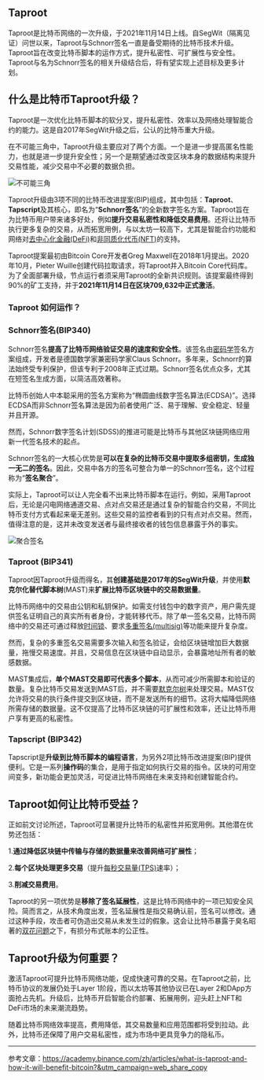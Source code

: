## Taproot

Taproot是比特币网络的一次升级，于2021年11月14日上线。自SegWit（隔离见证）问世以来，Taproot与Schnorr签名一直是备受期待的比特币技术升级。Taproot旨在改变比特币脚本的运作方式，提升私密性、可扩展性与安全性。Taproot与名为Schnorr签名的相关升级结合后，将有望实现上述目标及更多计划。

## 什么是比特币Taproot升级？

Taproot是一次优化比特币脚本的软分叉，提升私密性、效率以及网络处理智能合约的能力。这是自2017年SegWit升级之后，公认的比特币重大升级。

在不可能三角中，Taproot升级主要应对了两个方面。一个是进一步提高匿名性能力，也就是进一步提升安全性；另一个是期望通过改变区块本身的数据结构来提升交易性能，减少交易中不必要的数据负担。

![不可能三角](https://img.learnblockchain.cn/pics/20240629143930.png)

Taproot升级由3项不同的比特币改进提案(BIP)组成，其中包括：**Taproot**、**Tapscript**及其核心，即名为“**Schnorr签名**”的全新数字签名方案。Taproot旨在为比特币用户带来诸多好处，例如**提升交易私密性和降低交易费用**。还将让比特币执行更多复杂的交易，从而拓宽用例，与以太坊一较高下，尤其是智能合约功能和网络对[去中心化金融(DeFi)](https://academy.binance.com/en/glossary/defi)和[非同质化代币(NFT)](https://academy.binance.com/en/glossary/non-fungible-token-nft)的支持。

Taproot提案最初由Bitcoin Core开发者Greg Maxwell在2018年1月提出。2020年10月，Pieter Wuille创建代码拉取请求，将Taproot并入Bitcoin Core代码库。为了全面部署升级，节点运行者须采用Taproot的全新共识规则。该提案最终得到90%的矿工支持，并于**2021年11月14日在区块709,632中正式激活**。

### Taproot 如何运作？

### Schnorr签名(BIP340)

Schnorr签名**提高了比特币网络验证交易的速度和安全性**。该签名由[密码学](https://academy.binance.com/zh/articles/history-of-cryptography)签名方案组成，开发者是德国数学家兼密码学家Claus Schnorr。多年来，Schnorr的算法始终受专利保护，但该专利于2008年正式过期。Schnorr签名优点众多，尤其在短签名生成方面，以简洁高效著称。

比特币创始人中本聪采用的签名方案称为“椭圆曲线数字签名算法(ECDSA)”。选择ECDSA而非Schnorr签名算法是因为前者使用广泛、易于理解、安全稳定、轻量并且开源。

然而，Schnorr数字签名计划(SDSS)的推进可能是比特币与其他区块链网络应用新一代签名技术的起点。

Schnorr签名的一大核心优势是**可以在复杂的比特币交易中提取多组密钥，生成独一无二的签名**。因此，交易中各方的签名可整合为单一的Schnorr签名，这个过程称为“**签名聚合**”。

实际上，Taproot可以让人完全看不出来比特币脚本在运行。例如，采用Taproot后，无论是闪电网络通道交易、点对点交易还是通过复杂的智能合约交易，不同比特币支付方式看起来毫无差别。这些交易的监控者看到的只有点对点交易。然而，值得注意的是，这并未改变发送者与最终接收者的钱包信息暴露于外的事实。

![聚合签名](https://img.learnblockchain.cn/pics/20240629143942.png)

### Taproot (BIP341)

Taproot因Taproot升级而得名，其**创建基础是2017年的SegWit升级**，并使用**默克尔化替代脚本树**(MAST)来**扩展比特币区块链中的交易数据量**。

比特币网络中的交易由公钥和私钥保护。如需支付钱包中的数字资产，用户需先提供签名证明自己的真实所有者身份，才能转移代币。除了单一签名交易，比特币网络中的交易还可通过释放[时间锁](https://academy.binance.com/en/glossary/hashed-timelock-contract)、要求[多重签名(multisig)](https://academy.binance.com/zh/articles/what-is-a-multisig-wallet)等功能来提升复杂度。 

然而，复杂的多重签名交易需要多次输入和签名验证，会给区块链增加巨大数据量，拖慢交易速度。并且，交易信息在区块链中自动显示，会暴露地址所有者的敏感数据。 

MAST集成后，**单个MAST交易即可代表多个脚本**，从而可减少所需脚本和验证的数量。复杂比特币交易发送到MAST后，并不需要[默克尔树](https://learnblockchain.cn/tags/%E9%BB%98%E5%85%8B%E5%B0%94%E6%A0%91)来处理交易。MAST仅允许将交易的执行条件提交到区块链，而不是发送所有的细节。这将大幅降低网络所需存储的数据量。这不仅提高了比特币区块链的可扩展性和效率，还让比特币用户享有更高的私密性。

### Tapscript (BIP342)

Tapscript是**升级到比特币脚本的编程语言**，为另外2项比特币改进提案(BIP)提供便利。它是一系列**操作码**的集合，是用于指定如何执行交易的指令。区块的可用空间变多，新功能会更加灵活，可促进比特币网络在未来支持和创建智能合约。

## Taproot如何让比特币受益？

正如前文讨论所述，Taproot可显著提升比特币的私密性并拓宽用例。其他潜在优势还包括：

1.**通过降低区块链中传输与存储的数据量来改善网络可扩展性**；

2.**每个区块处理更多交易**（提升[每秒交易量(TPS)](https://academy.binance.com/en/glossary/transactions-per-second-tps)速率）；

3.**削减交易费用**。

Taproot的另一项优势是**移除了签名延展性**，这是比特币网络中的一项已知安全风险。简而言之，从技术角度出发，签名延展性是指交易确认前，签名可以修改。通过这种手段，攻击者可伪造出交易从未发生过的假象。这会让比特币暴露于臭名昭著的[双花问题](https://academy.binance.com/zh/articles/double-spending-explained)之下，有损分布式账本的公正性。

## Taproot升级为何重要？

激活Taproot可提升比特币网络功能，促成快速可靠的交易。在Taproot之前，比特币协议的发展仍处于Layer 1阶段，而以太坊等其他协议已在Layer 2和DApp方面抢占先机。升级后，比特币开启智能合约部署、拓展用例，迎头赶上NFT和DeFi市场的未来潮流趋势。 

随着比特币网络效率提高，费用降低，其交易数量和应用范围都将受到拉动。此外，比特币还保障了用户交易私密性，成为市场中更具竞争力的隐私币。

***

参考文章：https://academy.binance.com/zh/articles/what-is-taproot-and-how-it-will-benefit-bitcoin?&utm_campaign=web_share_copy
